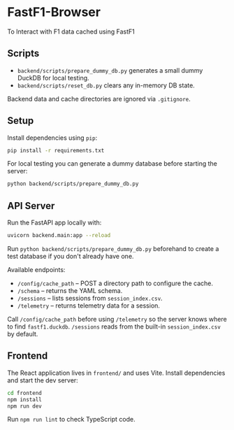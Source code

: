 # FastF1-Browser
To Interact with F1 data cached using FastF1

## Scripts
- `backend/scripts/prepare_dummy_db.py` generates a small dummy DuckDB for local testing.
- `backend/scripts/reset_db.py` clears any in-memory DB state.

Backend data and cache directories are ignored via `.gitignore`.

## Setup

Install dependencies using `pip`:

```bash
pip install -r requirements.txt
```

For local testing you can generate a dummy database before starting the
server:

```bash
python backend/scripts/prepare_dummy_db.py
```

## API Server

Run the FastAPI app locally with:

```bash
uvicorn backend.main:app --reload
```

Run `python backend/scripts/prepare_dummy_db.py` beforehand to create a test
database if you don't already have one.

Available endpoints:

- `/config/cache_path` – POST a directory path to configure the cache.
- `/schema` – returns the YAML schema.
- `/sessions` – lists sessions from `session_index.csv`.
- `/telemetry` – returns telemetry data for a session.

Call `/config/cache_path` before using `/telemetry` so the server knows where to
find `fastf1.duckdb`. `/sessions` reads from the built-in `session_index.csv` by
default.

## Frontend

The React application lives in `frontend/` and uses Vite.
Install dependencies and start the dev server:

```bash
cd frontend
npm install
npm run dev
```

Run `npm run lint` to check TypeScript code.
